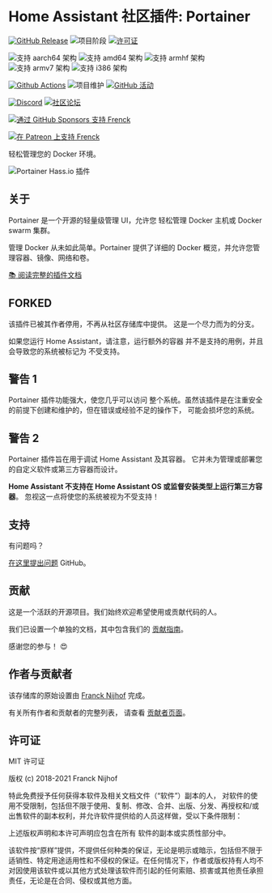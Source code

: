 # Home Assistant 社区插件: Portainer

[![GitHub Release][releases-shield]][releases]
![项目阶段][project-stage-shield]
[![许可证][license-shield]](LICENSE.md)

![支持 aarch64 架构][aarch64-shield]
![支持 amd64 架构][amd64-shield]
![支持 armhf 架构][armhf-shield]
![支持 armv7 架构][armv7-shield]
![支持 i386 架构][i386-shield]

[![Github Actions][github-actions-shield]][github-actions]
![项目维护][maintenance-shield]
[![GitHub 活动][commits-shield]][commits]

[![Discord][discord-shield]][discord]
[![社区论坛][forum-shield]][forum]

[![通过 GitHub Sponsors 支持 Frenck][github-sponsors-shield]][github-sponsors]

[![在 Patreon 上支持 Frenck][patreon-shield]][patreon]

轻松管理您的 Docker 环境。

![Portainer Hass.io 插件](images/screenshot.png)

## 关于

Portainer 是一个开源的轻量级管理 UI，允许您
轻松管理 Docker 主机或 Docker swarm 集群。

管理 Docker 从未如此简单。Portainer 提供了详细的 Docker 概览，并允许您管理容器、镜像、网络和卷。

[:books: 阅读完整的插件文档][docs]

## FORKED

该插件已被其作者停用，不再从社区存储库中提供。
这是一个尽力而为的分支。

如果您运行 Home Assistant，请注意，运行额外的容器
并不是支持的用例，并且会导致您的系统被标记为
不受支持。

## 警告 1

Portainer 插件功能强大，使您几乎可以访问
整个系统。虽然该插件是在注重安全的前提下创建和维护的，但在错误或经验不足的操作下，
可能会损坏您的系统。

## 警告 2

Portainer 插件旨在用于调试 Home Assistant 及其容器。
它并未为管理或部署您的自定义软件或第三方容器而设计。

**Home Assistant 不支持在 Home Assistant OS 或监督安装类型上运行第三方容器**。
忽视这一点将使您的系统被视为不受支持！

## 支持

有问题吗？

[在这里提出问题][issue] GitHub。

## 贡献

这是一个活跃的开源项目。我们始终欢迎希望使用或贡献代码的人。

我们已设置一个单独的文档，其中包含我们的
[贡献指南](,github/CONTRIBUTING.md)。

感谢您的参与！ :heart_eyes:

## 作者与贡献者

该存储库的原始设置由 [Franck Nijhof][frenck] 完成。

有关所有作者和贡献者的完整列表，
请查看 [贡献者页面][contributors]。

## 许可证

MIT 许可证

版权 (c) 2018-2021 Franck Nijhof

特此免费授予任何获得本软件及相关文档文件（“软件”）副本的人，
对软件的使用不受限制，包括但不限于使用、复制、修改、合并、出版、分发、再授权和/或出售软件的副本权利，并允许软件提供给的人员这样做，受以下条件限制：

上述版权声明和本许可声明应包含在所有
软件的副本或实质性部分中。

该软件按“原样”提供，不提供任何种类的保证，无论是明示或暗示，包括但不限于适销性、特定用途适用性和不侵权的保证。在任何情况下，作者或版权持有人均不对因使用该软件或以其他方式处理该软件而引起的任何索赔、损害或其他责任承担责任，无论是在合同、侵权或其他方面。

[aarch64-shield]: https://img.shields.io/badge/aarch64-yes-green.svg
[amd64-shield]: https://img.shields.io/badge/amd64-yes-green.svg
[armhf-shield]: https://img.shields.io/badge/armhf-yes-green.svg
[armv7-shield]: https://img.shields.io/badge/armv7-yes-green.svg
[commits-shield]: https://img.shields.io/github/commit-activity/y/hassio-addons/addon-portainer.svg
[commits]: https://github.com/hassio-addons/addon-portainer/commits/main
[contributors]: https://github.com/hassio-addons/addon-portainer/graphs/contributors
[discord-ha]: https://discord.gg/c5DvZ4e
[discord-shield]: https://img.shields.io/discord/478094546522079232.svg
[discord]: https://discord.me/hassioaddons
[docs]: https://github.com/hassio-addons/addon-portainer/blob/main/portainer/DOCS.md
[forum-shield]: https://img.shields.io/badge/community-forum-brightgreen.svg
[forum]: https://community.home-assistant.io/t/home-assistant-community-add-on-portainer/68836?u=frenck
[frenck]: https://github.com/frenck
[github-actions-shield]: https://github.com/hassio-addons/addon-portainer/workflows/CI/badge.svg
[github-actions]: https://github.com/hassio-addons/addon-portainer/actions
[github-sponsors-shield]: https://frenck.dev/wp-content/uploads/2019/12/github_sponsor.png
[github-sponsors]: https://github.com/sponsors/frenck
[i386-shield]: https://img.shields.io/badge/i386-no-red.svg
[issue]: https://github.com/hassio-addons/addon-portainer/issues
[license-shield]: https://img.shields.io/github/license/hassio-addons/addon-portainer.svg
[maintenance-shield]: https://img.shields.io/maintenance/yes/2021.svg
[patreon-shield]: https://frenck.dev/wp-content/uploads/2019/12/patreon.png
[patreon]: https://www.patreon.com/frenck
[project-stage-shield]: https://img.shields.io/badge/project%20stage-%20!%20DEPRECATED%20%20%20!-ff0000.svg
[reddit]: https://reddit.com/r/homeassistant
[releases-shield]: https://img.shields.io/github/release/hassio-addons/addon-portainer.svg
[releases]: https://github.com/hassio-addons/addon-portainer/releases
[repository]: https://github.com/hassio-addons/repository